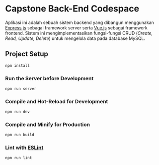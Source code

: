 # **Capstone Back-End Codespace** 

Aplikasi ini adalah sebuah sistem backend yang dibangun menggunakan [Express.js](https://expressjs.com/) sebagai framework server serta [Vue.js](https://vuejs.org/) sebagai framework frontend. Sistem ini mengimplementasikan fungsi-fungsi CRUD (*Create, Read, Update, Delete*) untuk mengelola data pada database MySQL.

## Project Setup

```sh
npm install
```

### Run the Server before Development

```sh
npm run server
```

### Compile and Hot-Reload for Development

```sh
npm run dev
```

### Compile and Minify for Production

```sh
npm run build
```

### Lint with [ESLint](https://eslint.org/)

```sh
npm run lint
```
